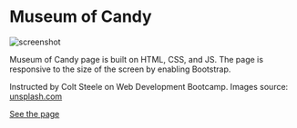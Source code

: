 # Museum of Candy

![screenshot](https://media.giphy.com/media/J3QsrwUI1tzKPmQrKH/giphy.gif)

Museum of Candy page is built on HTML, CSS, and JS. The page is responsive to the size of the screen by enabling Bootstrap.

Instructed by Colt Steele on Web Development Bootcamp.
Images source: <a href="unsplash.com">unsplash.com</a>

<a href="https://codepen.io/ling1021/pen/gOPNEVq">See the page</a>

